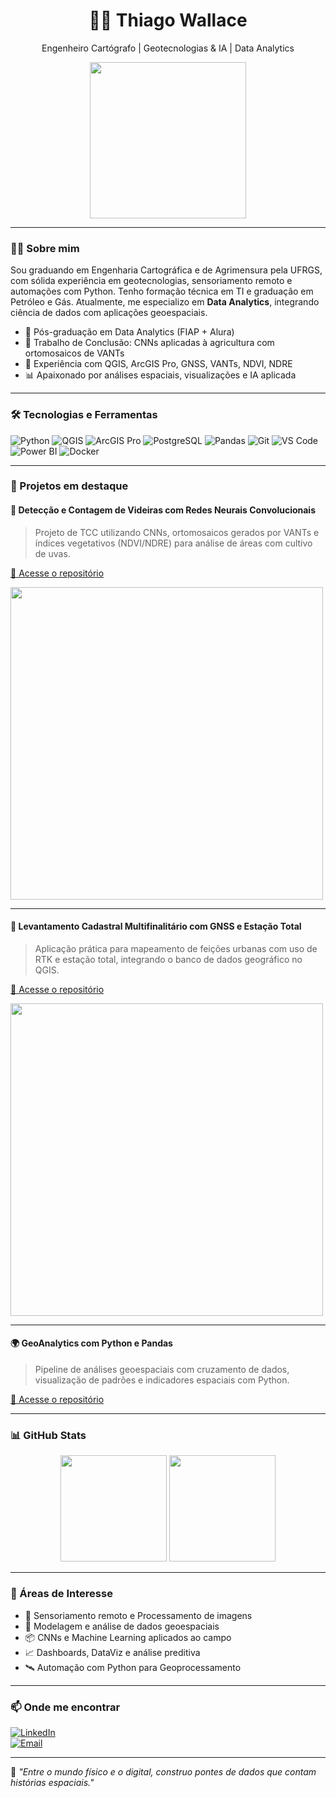 <h1 align="center">👨‍💻 Thiago Wallace</h1>
<p align="center">
  Engenheiro Cartógrafo | Geotecnologias & IA | Data Analytics
</p>

<p align="center">
  <img src="https://media.giphy.com/media/L8K62iTDkzGX6/giphy.gif" width="250" />
</p>

---

### 👨‍🏫 Sobre mim

Sou graduando em Engenharia Cartográfica e de Agrimensura pela UFRGS, com sólida experiência em geotecnologias, sensoriamento remoto e automações com Python. Tenho formação técnica em TI e graduação em Petróleo e Gás. Atualmente, me especializo em **Data Analytics**, integrando ciência de dados com aplicações geoespaciais.

- 🌱 Pós-graduação em Data Analytics (FIAP + Alura)
- 🤖 Trabalho de Conclusão: CNNs aplicadas à agricultura com ortomosaicos de VANTs
- 🚁 Experiência com QGIS, ArcGIS Pro, GNSS, VANTs, NDVI, NDRE
- 📊 Apaixonado por análises espaciais, visualizações e IA aplicada

---

### 🛠️ Tecnologias e Ferramentas

![Python](https://img.shields.io/badge/Python-3776AB?style=flat&logo=python&logoColor=white)
![QGIS](https://img.shields.io/badge/QGIS-589632?style=flat&logo=qgis&logoColor=white)
![ArcGIS Pro](https://img.shields.io/badge/ArcGIS%20Pro-4479A1?style=flat&logo=esri&logoColor=white)
![PostgreSQL](https://img.shields.io/badge/PostgreSQL-336791?style=flat&logo=postgresql&logoColor=white)
![Pandas](https://img.shields.io/badge/Pandas-150458?style=flat&logo=pandas)
![Git](https://img.shields.io/badge/Git-F05032?style=flat&logo=git&logoColor=white)
![VS Code](https://img.shields.io/badge/VS%20Code-007ACC?style=flat&logo=visual-studio-code&logoColor=white)
![Power BI](https://img.shields.io/badge/PowerBI-F2C811?style=flat&logo=powerbi&logoColor=black)
![Docker](https://img.shields.io/badge/Docker-2496ED?style=flat&logo=docker&logoColor=white)

---

### 🚀 Projetos em destaque

#### 🎯 Detecção e Contagem de Videiras com Redes Neurais Convolucionais
> Projeto de TCC utilizando CNNs, ortomosaicos gerados por VANTs e índices vegetativos (NDVI/NDRE) para análise de áreas com cultivo de uvas.

[🔗 Acesse o repositório](https://github.com/thiagowallace/deteccao-videiras-CNN)

<img src="https://github.com/thiagowallace/deteccao-videiras-CNN/assets/your-image.gif" width="500"/>

---

#### 📐 Levantamento Cadastral Multifinalitário com GNSS e Estação Total
> Aplicação prática para mapeamento de feições urbanas com uso de RTK e estação total, integrando o banco de dados geográfico no QGIS.

[🔗 Acesse o repositório](https://github.com/thiagowallace/levantamento-multifinalitario)

<img src="https://github.com/thiagowallace/levantamento-multifinalitario/assets/cadastral-image.jpg" width="500"/>

---

#### 🌍 GeoAnalytics com Python e Pandas
> Pipeline de análises geoespaciais com cruzamento de dados, visualização de padrões e indicadores espaciais com Python.

[🔗 Acesse o repositório](https://github.com/thiagowallace/geoanalytics-py)

---

### 📊 GitHub Stats

<p align="center">
  <img height="170em" src="https://github-readme-stats.vercel.app/api?username=thiagowallace&show_icons=true&theme=react&include_all_commits=true&count_private=true"/>
  <img height="170em" src="https://github-readme-stats.vercel.app/api/top-langs/?username=thiagowallace&layout=compact&langs_count=10&theme=react"/>
</p>

---

### 💬 Áreas de Interesse

- 🌱 Sensoriamento remoto e Processamento de imagens
- 📍 Modelagem e análise de dados geoespaciais
- 📦 CNNs e Machine Learning aplicados ao campo
- 📈 Dashboards, DataViz e análise preditiva
- 🛰️ Automação com Python para Geoprocessamento

---

### 📫 Onde me encontrar

[![LinkedIn](https://img.shields.io/badge/-Thiago%20Wallace-0A66C2?style=flat&logo=linkedin&logoColor=white)](https://www.linkedin.com/in/thiagowallace)  
[![Email](https://img.shields.io/badge/-thiagowallacepaz@gmail.com-D14836?style=flat&logo=gmail&logoColor=white)](mailto:thiagowallace@email.com)

---

🧠 *"Entre o mundo físico e o digital, construo pontes de dados que contam histórias espaciais."*

